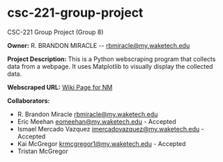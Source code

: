 # csc-221-group-project
CSC-221 Group Project (Group 8)

__Owner:__ R. BRANDON MIRACLE -- rbmiracle@my.waketech.edu

__Project Description:__ This is a Python webscraping program that collects data from a webpage. It uses Matplotlib to visually display the collected data.

__Webscraped URL:__ [Wiki Page for NM](https://en.wikipedia.org/wiki/New_Mexico)

__Collaborators:__
  - R. Brandon Miracle rbmiracle@my.waketech.edu
  - Eric Meehan eomeehan@my.waketech.edu - Accepted
  - Ismael Mercado Vazquez imercadovazquez@my.waketech.edu - Accepted
  - Kai McGregor krmcgregor1@my.waketech.edu - Accepted
  - Tristan McGregor
